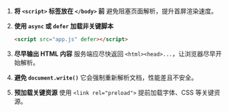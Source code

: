 1. **将 `<script>` 标签放在 `</body>` 前**
   避免阻塞页面解析，提升首屏渲染速度。

2. **使用 `async` 或 `defer` 加载非关键脚本**

   ```html
   <script src="app.js" defer></script>
   ```

3. **尽早输出 HTML 内容**
   服务端应尽快返回 `<html><head>...`，让浏览器尽早开始解析。

4. **避免 `document.write()`**
   它会强制重新解析文档，性能差且不安全。

5. **预加载关键资源**
   使用 `<link rel="preload">` 提前加载字体、CSS 等关键资源。